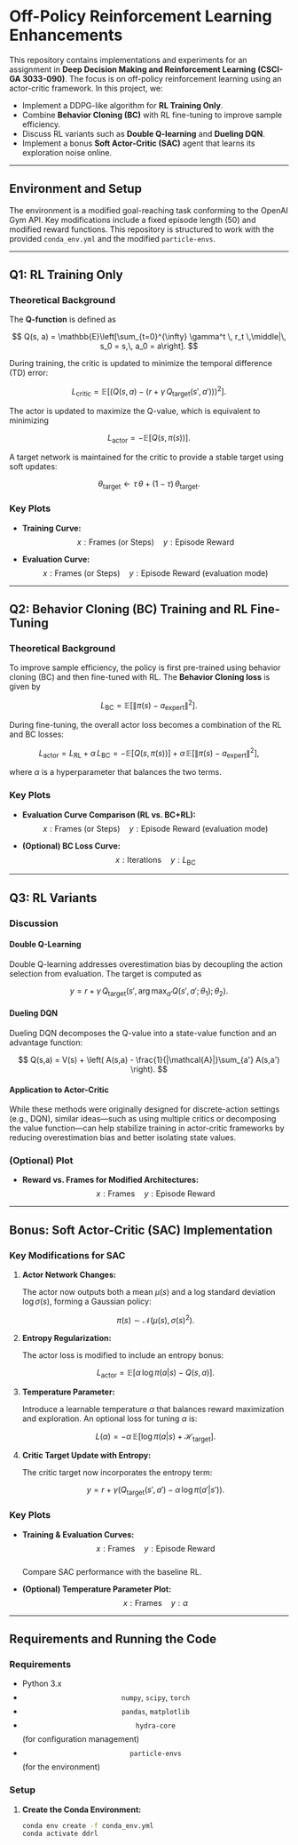 # Off-Policy Reinforcement Learning Enhancements

This repository contains implementations and experiments for an assignment in **Deep Decision Making and Reinforcement Learning (CSCI-GA 3033-090)**. The focus is on off-policy reinforcement learning using an actor-critic framework. In this project, we:

- Implement a DDPG-like algorithm for **RL Training Only**.
- Combine **Behavior Cloning (BC)** with RL fine-tuning to improve sample efficiency.
- Discuss RL variants such as **Double Q-learning** and **Dueling DQN**.
- Implement a bonus **Soft Actor-Critic (SAC)** agent that learns its exploration noise online.

---

## Environment and Setup

The environment is a modified goal-reaching task conforming to the OpenAI Gym API. Key modifications include a fixed episode length (50) and modified reward functions. This repository is structured to work with the provided `conda_env.yml` and the modified `particle-envs`.

---

## Q1: RL Training Only

### Theoretical Background

The **Q-function** is defined as

$$
Q(s, a) = \mathbb{E}\left[\sum_{t=0}^{\infty} \gamma^t \, r_t \,\middle|\, s_0 = s,\, a_0 = a\right].
$$

During training, the critic is updated to minimize the temporal difference (TD) error:

$$
L_{\text{critic}} = \mathbb{E}\left[\left(Q(s,a) - \left(r + \gamma\, Q_{\text{target}}(s', a')\right)\right)^2\right].
$$

The actor is updated to maximize the Q-value, which is equivalent to minimizing

$$
L_{\text{actor}} = -\mathbb{E}\left[ Q\big(s,\pi(s)\big) \right].
$$

A target network is maintained for the critic to provide a stable target using soft updates:

$$
\theta_{\text{target}} \leftarrow \tau\, \theta + (1-\tau)\, \theta_{\text{target}}.
$$

### Key Plots

- **Training Curve:**  
  $$ x: \text{Frames (or Steps)} \quad y: \text{Episode Reward} $$

- **Evaluation Curve:**  
  $$ x: \text{Frames (or Steps)} \quad y: \text{Episode Reward (evaluation mode)} $$

---

## Q2: Behavior Cloning (BC) Training and RL Fine-Tuning

### Theoretical Background

To improve sample efficiency, the policy is first pre-trained using behavior cloning (BC) and then fine-tuned with RL. The **Behavior Cloning loss** is given by

$$
L_{\text{BC}} = \mathbb{E}\left[\|\pi(s) - a_{\text{expert}}\|^2\right].
$$

During fine-tuning, the overall actor loss becomes a combination of the RL and BC losses:

$$
L_{\text{actor}} = L_{\text{RL}} + \alpha\, L_{\text{BC}} = -\mathbb{E}\left[ Q\big(s,\pi(s)\big) \right] + \alpha\, \mathbb{E}\left[\|\pi(s) - a_{\text{expert}}\|^2\right],
$$

where $\alpha$ is a hyperparameter that balances the two terms.

### Key Plots

- **Evaluation Curve Comparison (RL vs. BC+RL):**  
  $$ x: \text{Frames (or Steps)} \quad y: \text{Episode Reward (evaluation mode)} $$

- **(Optional) BC Loss Curve:**  
  $$ x: \text{Iterations} \quad y: L_{\text{BC}} $$

---

## Q3: RL Variants

### Discussion

#### Double Q-Learning

Double Q-learning addresses overestimation bias by decoupling the action selection from evaluation. The target is computed as

$$
y = r + \gamma\, Q_{\text{target}}\Big(s',\, \arg\max_{a'} Q(s',a';\theta_1);\theta_2\Big).
$$

#### Dueling DQN

Dueling DQN decomposes the Q-value into a state-value function and an advantage function:

$$
Q(s,a) = V(s) + \left( A(s,a) - \frac{1}{|\mathcal{A}|}\sum_{a'} A(s,a') \right).
$$

#### Application to Actor-Critic

While these methods were originally designed for discrete-action settings (e.g., DQN), similar ideas—such as using multiple critics or decomposing the value function—can help stabilize training in actor-critic frameworks by reducing overestimation bias and better isolating state values.

### (Optional) Plot

- **Reward vs. Frames for Modified Architectures:**  
  $$ x: \text{Frames} \quad y: \text{Episode Reward} $$

---

## Bonus: Soft Actor-Critic (SAC) Implementation

### Key Modifications for SAC

1. **Actor Network Changes:**

   The actor now outputs both a mean $\mu(s)$ and a log standard deviation $\log \sigma(s)$, forming a Gaussian policy:

   $$
   \pi(s) \sim \mathcal{N}\big(\mu(s),\, \sigma(s)^2\big).
   $$

2. **Entropy Regularization:**

   The actor loss is modified to include an entropy bonus:

   $$
   L_{\text{actor}} = \mathbb{E}\left[\alpha\, \log \pi(a|s) - Q(s,a)\right].
   $$

3. **Temperature Parameter:**

   Introduce a learnable temperature $\alpha$ that balances reward maximization and exploration. An optional loss for tuning $\alpha$ is:

   $$
   L(\alpha) = -\alpha\, \mathbb{E}\left[\log \pi(a|s) + \mathcal{H}_{\text{target}}\right].
   $$

4. **Critic Target Update with Entropy:**

   The critic target now incorporates the entropy term:

   $$
   y = r + \gamma \left( Q_{\text{target}}(s',a') - \alpha\, \log \pi(a'|s') \right).
   $$

### Key Plots

- **Training & Evaluation Curves:**  
  $$ x: \text{Frames} \quad y: \text{Episode Reward} $$  
  Compare SAC performance with the baseline RL.

- **(Optional) Temperature Parameter Plot:**  
  $$ x: \text{Frames} \quad y: \alpha $$

---

## Requirements and Running the Code

### Requirements

- Python 3.x  
- $$\texttt{numpy},\ \texttt{scipy},\ \texttt{torch}$$  
- $$\texttt{pandas},\ \texttt{matplotlib}$$  
- $$\texttt{hydra-core}$$ (for configuration management)  
- $$\texttt{particle-envs}$$ (for the environment)

### Setup

1. **Create the Conda Environment:**

   ```bash
   conda env create -f conda_env.yml
   conda activate ddrl
